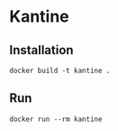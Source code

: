# Kantine

## Installation
```
docker build -t kantine .
```

## Run
```
docker run --rm kantine
```
